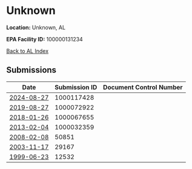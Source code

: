 # Unknown

**Location:** Unknown, AL

**EPA Facility ID:** 100000131234

[Back to AL Index](../../index.md)

## Submissions

| Date | Submission ID | Document Control Number |
|------|--------------|-------------------------|
| [2024-08-27](submissions/1000117428.md) | 1000117428 |  |
| [2019-08-27](submissions/1000072922.md) | 1000072922 |  |
| [2018-01-26](submissions/1000067655.md) | 1000067655 |  |
| [2013-02-04](submissions/1000032359.md) | 1000032359 |  |
| [2008-02-08](submissions/50851.md) | 50851 |  |
| [2003-11-17](submissions/29167.md) | 29167 |  |
| [1999-06-23](submissions/12532.md) | 12532 |  |
